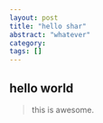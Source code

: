 ```yaml
---
layout: post
title: "hello shar"
abstract: "whatever"
category: 
tags: []
---
```



## hello world

> this is awesome.
